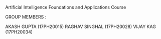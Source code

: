Artificial Intelligence Foundations and Applications Course

GROUP MEMBERS :

AKASH GUPTA (17PH20015)
RAGHAV SINGHAL (17PH20028)
VIJAY KAG (17PH20034)
